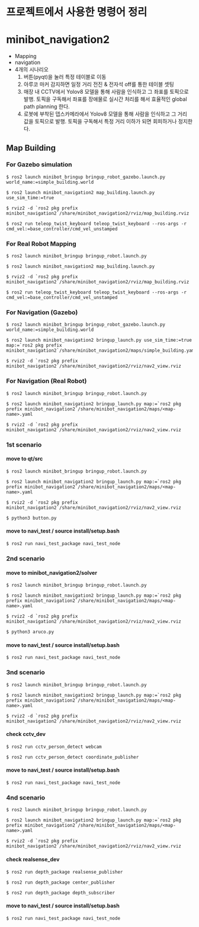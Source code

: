 # 프로젝트에서 사용한 명령어 정리

# minibot_navigation2
 - Mapping
 - navigation
 - 4개의 시나리오
   1. 버튼(pyqt)을 눌러 특정 테이블로 이동
   2. 아루코 마커 감지하면 일정 거리 전진 & 전자석 off를 통한 테이블 셋팅
   3. 매장 내 CCTV에서 Yolov8 모델을 통해 사람을 인식하고 그 좌표를 토픽으로 발행. 토픽을 구독해서 좌표를 장애물로 실시간 처리를 해서 효율적인 global path planning 한다.
   4. 로봇에 부착된 뎁스카메라에서 Yolov8 모델을 통해 사람을 인식하고 그 거리 값을 토픽으로 발행. 토픽을 구독해서 특정 거리 이하가 되면 회피하거나 정지한다.   

## Map Building

### For Gazebo simulation
```shell
$ ros2 launch minibot_bringup bringup_robot_gazebo.launch.py world_name:=simple_building.world
```
```shell
$ ros2 launch minibot_navigation2 map_building.launch.py use_sim_time:=true
```
```shell
$ rviz2 -d `ros2 pkg prefix minibot_navigation2`/share/minibot_navigation2/rviz/map_building.rviz
```
```shell
$ ros2 run teleop_twist_keyboard teleop_twist_keyboard --ros-args -r cmd_vel:=base_controller/cmd_vel_unstamped
```

### For Real Robot Mapping
```shell
$ ros2 launch minibot_bringup bringup_robot.launch.py
```
```shell
$ ros2 launch minibot_navigation2 map_building.launch.py
```
```shell
$ rviz2 -d `ros2 pkg prefix minibot_navigation2`/share/minibot_navigation2/rviz/map_building.rviz
```
```shell
$ ros2 run teleop_twist_keyboard teleop_twist_keyboard --ros-args -r cmd_vel:=base_controller/cmd_vel_unstamped
```


### For Navigation (Gazebo)
```shell
$ ros2 launch minibot_bringup bringup_robot_gazebo.launch.py world_name:=simple_building.world
```
```shell
$ ros2 launch minibot_navigation2 bringup_launch.py use_sim_time:=true map:=`ros2 pkg prefix minibot_navigation2`/share/minibot_navigation2/maps/simple_building.yaml
```
```shell
$ rviz2 -d `ros2 pkg prefix minibot_navigation2`/share/minibot_navigation2/rviz/nav2_view.rviz
```


### For Navigation (Real Robot)
```shell
$ ros2 launch minibot_bringup bringup_robot.launch.py
```
```shell
$ ros2 launch minibot_navigation2 bringup_launch.py map:=`ros2 pkg prefix minibot_navigation2`/share/minibot_navigation2/maps/<map-name>.yaml
```
```shell
$ rviz2 -d `ros2 pkg prefix minibot_navigation2`/share/minibot_navigation2/rviz/nav2_view.rviz
```

### 1st scenario
#### move to qt/src
```shell
$ ros2 launch minibot_bringup bringup_robot.launch.py
```
```shell
$ ros2 launch minibot_navigation2 bringup_launch.py map:=`ros2 pkg prefix minibot_navigation2`/share/minibot_navigation2/maps/<map-name>.yaml
```
```shell
$ rviz2 -d `ros2 pkg prefix minibot_navigation2`/share/minibot_navigation2/rviz/nav2_view.rviz
```
```shell
$ python3 button.py
```
#### move to navi_test  / source install/setup.bash
```shell
$ ros2 run navi_test_package navi_test_node
```

### 2nd scenario
#### move to minibot_navigation2/solver
```shell
$ ros2 launch minibot_bringup bringup_robot.launch.py
```
```shell
$ ros2 launch minibot_navigation2 bringup_launch.py map:=`ros2 pkg prefix minibot_navigation2`/share/minibot_navigation2/maps/<map-name>.yaml
```
```shell
$ rviz2 -d `ros2 pkg prefix minibot_navigation2`/share/minibot_navigation2/rviz/nav2_view.rviz
```
```shell
$ python3 aruco.py
```
#### move to navi_test  / source install/setup.bash
```shell
$ ros2 run navi_test_package navi_test_node
```

### 3nd scenario
```shell
$ ros2 launch minibot_bringup bringup_robot.launch.py
```
```shell
$ ros2 launch minibot_navigation2 bringup_launch.py map:=`ros2 pkg prefix minibot_navigation2`/share/minibot_navigation2/maps/<map-name>.yaml
```
```shell
$ rviz2 -d `ros2 pkg prefix minibot_navigation2`/share/minibot_navigation2/rviz/nav2_view.rviz
```
#### check cctv_dev
```shell
$ ros2 run cctv_person_detect webcam
```
```shell
$ ros2 run cctv_person_detect coordinate_publisher
```
#### move to navi_test  / source install/setup.bash
```shell
$ ros2 run navi_test_package navi_test_node
```

### 4nd scenario
```shell
$ ros2 launch minibot_bringup bringup_robot.launch.py
```
```shell
$ ros2 launch minibot_navigation2 bringup_launch.py map:=`ros2 pkg prefix minibot_navigation2`/share/minibot_navigation2/maps/<map-name>.yaml
```
```shell
$ rviz2 -d `ros2 pkg prefix minibot_navigation2`/share/minibot_navigation2/rviz/nav2_view.rviz
```
#### check realsense_dev
```shell
$ ros2 run depth_package realsense_publisher
```
```shell
$ ros2 run depth_package center_publisher
```
```shell
$ ros2 run depth_package depth_subscriber
```
#### move to navi_test  / source install/setup.bash
```shell
$ ros2 run navi_test_package navi_test_node
```




